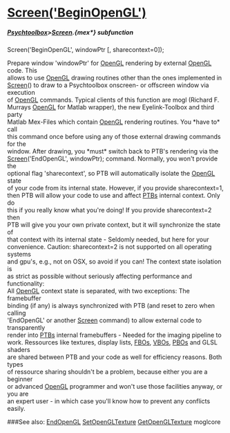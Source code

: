 # [Screen('BeginOpenGL')](Screen-BeginOpenGL) 
##### [Psychtoolbox](Psychtoolbox)>[Screen](Screen).{mex*} subfunction

Screen('BeginOpenGL', windowPtr [, sharecontext=0]);

Prepare window 'windowPtr' for [OpenGL](OpenGL) rendering by external [OpenGL](OpenGL) code. This  
allows to use [OpenGL](OpenGL) drawing routines other than the ones implemented in  
[Screen](Screen)() to draw to a Psychtoolbox onscreen- or offscreen window via execution  
of [OpenGL](OpenGL) commands. Typical clients of this function are mogl (Richard F.  
Murrays [OpenGL](OpenGL) for Matlab wrapper), the new Eyelink-Toolbox and third party  
Matlab Mex-Files which contain [OpenGL](OpenGL) rendering routines. You \*have to\* call  
this command once before using any of those external drawing commands for the  
window. After drawing, you \*must\* switch back to PTB's rendering via the  
[Screen](Screen)('EndOpenGL', windowPtr); command. Normally, you won't provide the  
optional flag 'sharecontext', so PTB will automatically isolate the [OpenGL](OpenGL) state  
of your code from its internal state. However, if you provide sharecontext=1,  
then PTB will allow your code to use and affect [PTBs](PTBs) internal context. Only do  
this if you really know what you're doing! If you provide sharecontext=2 then  
PTB will give you your own private context, but it will synchronize the state of  
that context with its internal state - Seldomly needed, but here for your  
convenience. Caution: sharecontext=2 is not supported on all operating systems  
and gpu's, e.g., not on OSX, so avoid if you can! The context state isolation is  
as strict as possible without seriously affecting performance and functionality:  
All [OpenGL](OpenGL) context state is separated, with two exceptions: The framebuffer  
binding (if any) is always synchronized with PTB (and reset to zero when calling  
'EndOpenGL' or another [Screen](Screen) command) to allow external code to transparently  
render into [PTBs](PTBs) internal framebuffers - Needed for the imaging pipeline to  
work. Ressources like textures, display lists, [FBOs](FBOs), [VBOs](VBOs), [PBOs](PBOs) and GLSL shaders  
are shared between PTB and your code as well for efficiency reasons. Both types  
of ressource sharing shouldn't be a problem, because either you are a beginner  
or advanced [OpenGL](OpenGL) programmer and won't use those facilities anyway, or you are  
an expert user - in which case you'll know how to prevent any conflicts easily.  


###See also:
[EndOpenGL](Screen-EndOpenGL) [SetOpenGLTexture](Screen-SetOpenGLTexture) [GetOpenGLTexture](Screen-GetOpenGLTexture) moglcore
